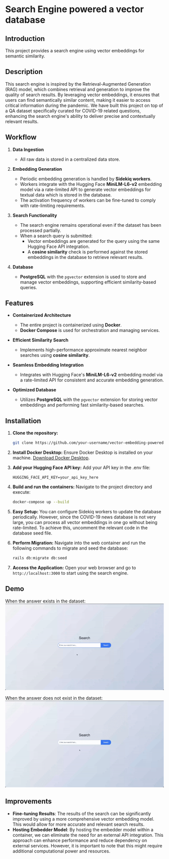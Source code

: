 # Search Engine powered a vector database

## Introduction
This project provides a search engine using vector embeddings for semantic similarity.

## Description
This search engine is inspired by the Retrieval-Augmented Generation (RAG) model, which combines retrieval and generation to improve the quality of search results. By leveraging vector embeddings, it ensures that users can find semantically similar content, making it easier to access critical information during the pandemic. We have built this project on top of a QA dataset specifically curated for COVID-19 related questions, enhancing the search engine's ability to deliver precise and contextually relevant results.

## Workflow  

1. **Data Ingestion**  
   - All raw data is stored in a centralized data store.

2. **Embedding Generation**  
   - Periodic embedding generation is handled by **Sidekiq workers**.
   - Workers integrate with the Hugging Face **MiniLM-L6-v2** embedding model via a rate-limited API to generate vector embeddings for textual data which is stored in the database.
   - The activation frequency of workers can be fine-tuned to comply with rate-limiting requirements.

3. **Search Functionality**  
   - The search engine remains operational even if the dataset has been processed partially.
   - When a search query is submitted:
     - Vector embeddings are generated for the query using the same Hugging Face API integration.
     - A **cosine similarity** check is performed against the stored embeddings in the database to retrieve relevant results.

4. **Database**  
   - **PostgreSQL** with the `pgvector` extension is used to store and manage vector embeddings, supporting efficient similarity-based queries.


## Features  

- **Containerized Architecture**  
  - The entire project is containerized using **Docker**.  
  - **Docker Compose** is used for orchestration and managing services.

- **Efficient Similarity Search**  
  - Implements high-performance approximate nearest neighbor searches using **cosine similarity**.

- **Seamless Embedding Integration**  
  - Integrates with Hugging Face's **MiniLM-L6-v2** embedding model via a rate-limited API for consistent and accurate embedding generation.

- **Optimized Database**  
  - Utilizes **PostgreSQL** with the `pgvector` extension for storing vector embeddings and performing fast similarity-based searches.


## Installation

1. **Clone the repository:**
    ```bash
    git clone https://github.com/your-username/vector-embedding-powered-search.git
    ```
2. **Install Docker Desktop:**
    Ensure Docker Desktop is installed on your machine. [Download Docker Desktop](https://www.docker.com/products/docker-desktop).

3. **Add your Hugging Face API key:**
    Add your API key in the .env file:
    ```plaintext
    HUGGING_FACE_API_KEY=your_api_key_here
    ```

4. **Build and run the containers:**
    Navigate to the project directory and execute:
    ```bash
    docker-compose up --build
    ```

5. **Easy Setup:**
    You can configure Sidekiq workers to update the database periodically. However, since the COVID-19 news database is not very large, you can process all vector embeddings in one go without being rate-limited. To achieve this, uncomment the relevant code in the database seed file.

6. **Perform Migration:**
    Navigate into the web container and run the following commands to migrate and seed the database:
    ```bash
    rails db:migrate db:seed
    ```

7. **Access the Application:**
    Open your web browser and go to `http://localhost:3000` to start using the search engine.

## Demo
When the answer exists in the dataset:  
![Demo Video](./demo/successful_query.gif)

When the answer does not exist in the dataset:  
![Demo Video](./demo/empty_query.gif)

## Improvements

- **Fine-tuning Results**: The results of the search can be significantly improved by using a more comprehensive vector embedding model. This would allow for more accurate and relevant search results.
- **Hosting Embedder Model**: By hosting the embedder model within a container, we can eliminate the need for an external API integration. This approach can enhance performance and reduce dependency on external services. However, it is important to note that this might require additional computational power and resources.